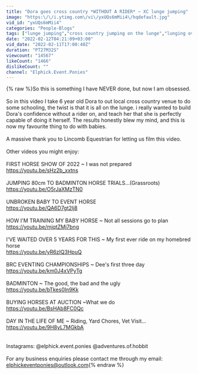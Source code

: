 ```yaml
---
title: "Dora goes cross country *WITHOUT A RIDER* ~ XC lunge jumping"
image: "https:\/\/i.ytimg.com\/vi\/yxUQs6mMii4\/hqdefault.jpg"
vid_id: "yxUQs6mMii4"
categories: "People-Blogs"
tags: ["lunge jumping","cross country jumping on the lunge","lunging over xc fences"]
date: "2022-02-12T04:21:09+03:00"
vid_date: "2022-02-11T17:00:40Z"
duration: "PT27M32S"
viewcount: "14567"
likeCount: "1466"
dislikeCount: ""
channel: "Elphick.Event.Ponies"
---
```

{% raw %}So this is something I have NEVER done, but now I am obsessed.<br /><br /> So in this video I take 6 year old Dora to out local cross country venue to do some schooling, the twist is that it is all on the lunge. i really wanted to build Dora's confidence without a rider on, and teach her that she is perfectly capable of doing it herself. The results honestly blew my mind, and this is now my favourite thing to do with babies.<br /><br />A massive thank you to Lincomb Equestrian for letting us film this video.<br /><br />Other videos you might enjoy:<br /><br />FIRST HORSE SHOW OF 2022 ~ I was not prepared<br /><a rel="nofollow" target="blank" href="https://youtu.be/sHz2b_xxtns">https://youtu.be/sHz2b_xxtns</a><br /><br />JUMPING 80cm TO BADMINTON HORSE TRIALS...(Grassroots)<br /><a rel="nofollow" target="blank" href="https://youtu.be/O5rJaXMzTN0">https://youtu.be/O5rJaXMzTN0</a><br /><br />UNBROKEN BABY TO EVENT HORSE<br /><a rel="nofollow" target="blank" href="https://youtu.be/QA6D7gt2lj8">https://youtu.be/QA6D7gt2lj8</a><br /><br />HOW I'M TRAINING MY BABY HORSE ~ Not all sessions go to plan<br /><a rel="nofollow" target="blank" href="https://youtu.be/mjqtZMj7bng">https://youtu.be/mjqtZMj7bng</a><br /><br />I'VE WAITED OVER 5 YEARS FOR THIS ~ My first ever ride on my homebred horse<br /><a rel="nofollow" target="blank" href="https://youtu.be/yR6zIQ3HpuQ">https://youtu.be/yR6zIQ3HpuQ</a><br /><br />BRC EVENTING CHAMPIONSHIPS ~ Dee's first three day<br /><a rel="nofollow" target="blank" href="https://youtu.be/km0J4xVPyTg">https://youtu.be/km0J4xVPyTg</a><br /><br />BADMINTON ~ The good, the bad and the ugly<br /><a rel="nofollow" target="blank" href="https://youtu.be/bTkes0In9Kk">https://youtu.be/bTkes0In9Kk</a><br /><br />BUYING HORSES AT AUCTION ~What we do<br /><a rel="nofollow" target="blank" href="https://youtu.be/BsHAb8FC0Qc">https://youtu.be/BsHAb8FC0Qc</a><br /><br />DAY IN THE LIFE OF ME ~ Riding, Yard Chores, Vet Visit...<br /><a rel="nofollow" target="blank" href="https://youtu.be/9H8yL7MGkbA">https://youtu.be/9H8yL7MGkbA</a><br /><br /><br />Instagrams: @elphick.event.ponies @adventures.of.hobbit <br /><br />For any business enquiries please contact me through my email: elphickeventponies@outlook.com{% endraw %}
